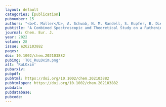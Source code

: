 ```yaml
---
layout: default
categories: [publication]
pubnumber: 15
authors: "<b>C. Müller</b>, A. Schwab, N. M. Randell, S. Kupfer, B. Dietzek-Ivanšić, M. Chavarot-Kerlidou"
pubtitle: "A Combined Spectroscopic and Theoretical Study on a Ruthenium Complex Featuring a π-Extended dppz Ligand for Light-Driven Accumulation of Multiple Reducing Equivalents"
journal: Chem. Eur. J.
year: 2022
volume: 28
issue: e202103882
pages:
doi: 10.1002/chem.202103882
pubimg: 'TOC_RuLOxim.png'
alt: 'RuLOxim'
pubarxiv: 
pubpdf: 
pubhtml: https://doi.org/10.1002/chem.202103882
pubhtmlopen: https://doi.org/10.1002/chem.202103882
pubdata: 
pubdatabase: 
pubcode:
---
```

